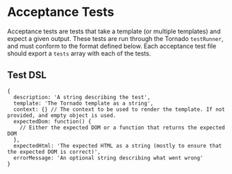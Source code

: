 # Acceptance Tests

Acceptance tests are tests that take a template (or multiple templates) and expect a given output. These tests are run through the Tornado `testRunner`, and must conform to the format defined below. Each acceptance test file should export a `tests` array with each of the tests.

## Test DSL

```
{
  description: 'A string describing the test',
  template: 'The Tornado template as a string',
  context: {} // The context to be used to render the template. If not provided, and empty object is used.
  expectedDom: function() {
    // Either the expected DOM or a function that returns the expected DOM
  },
  expectedHtml: 'The expected HTML as a string (mostly to ensure that the expected DOM is correct)',
  errorMessage: 'An optional string describing what went wrong'
}
```
